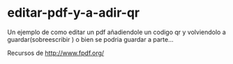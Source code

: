 # editar-pdf-y-a-adir-qr
Un ejemplo de como editar un pdf añadiendole un codigo qr y volviendolo a guardar(sobreescribir ) o bien se podria guardar a parte...

Recursos de 
    http://www.fpdf.org/

